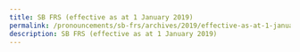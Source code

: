 ```yaml
---
title: SB FRS (effective as at 1 January 2019)
permalink: /pronouncements/sb-frs/archives/2019/effective-as-at-1-january-2019/
description: SB FRS (effective as at 1 January 2019)
---
```


